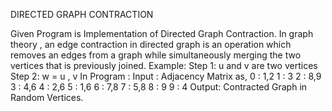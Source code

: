DIRECTED  GRAPH   CONTRACTION 

Given Program is Implementation of Directed Graph Contraction.
     In graph theory , an edge contraction in directed graph is an operation which removes an edges from a graph while simultaneously      merging the two vertices that is previously joined.
Example: 
Step 1: 	u and v are two	vertices			
Step 2:   w =  u , v
In Program :
Input :  Adjacency  Matrix as,
                    0 : 1,2
										1 : 3
										2 : 8,9
										3 : 4,6
                    4 : 2,6 
                    5 : 1,6
										6 : 7,8
										7 : 5,8
										8 : 9
										9 : 4
Output: Contracted Graph in Random Vertices.




